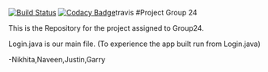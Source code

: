 [![Build Status](https://travis-ci.org/UHSDFall17/project24.svg?branch=master)](https://travis-ci.org/UHSDFall17/project24)
[![Codacy Badge](https://api.codacy.com/project/badge/Grade/74f5caf1dc0e4504a4b69bb3d85a4dd5)](https://www.codacy.com/app/nikhita31/project24?utm_source=github.com&amp;utm_medium=referral&amp;utm_content=UHSDFall17/project24&amp;utm_campaign=Badge_Grade)travis
#Project Group 24


This is the Repository for the project assigned to Group24.


Login.java is our main file. (To experience the app built run from Login.java)


-Nikhita,Naveen,Justin,Garry

